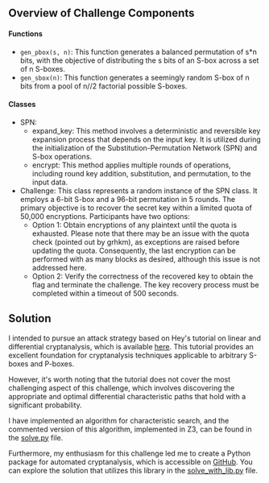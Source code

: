## Overview of Challenge Components

#### Functions

- `gen_pbox(s, n)`: This function generates a balanced permutation of s*n bits, with the objective of distributing the s bits of an S-box across a set of n S-boxes.
- `gen_sbox(n)`: This function generates a seemingly random S-box of n bits from a pool of n//2 factorial possible S-boxes.

#### Classes

- SPN:
  - expand_key: This method involves a deterministic and reversible key expansion process that depends on the input key. It is utilized during the initialization of the Substitution-Permutation Network (SPN) and S-box operations.
  - encrypt: This method applies multiple rounds of operations, including round key addition, substitution, and permutation, to the input data.
- Challenge: This class represents a random instance of the SPN class. It employs a 6-bit S-box and a 96-bit permutation in 5 rounds. The primary objective is to recover the secret key within a limited quota of 50,000 encryptions. Participants have two options:
  - Option 1: Obtain encryptions of any plaintext until the quota is exhausted. Please note that there may be an issue with the quota check (pointed out by grhkm), as exceptions are raised before updating the quota. Consequently, the last encryption can be performed with as many blocks as desired, although this issue is not addressed here.
  - Option 2: Verify the correctness of the recovered key to obtain the flag and terminate the challenge. The key recovery process must be completed within a timeout of 500 seconds.

## Solution

I intended to pursue an attack strategy based on Hey's tutorial on linear and differential cryptanalysis, which is available [here](http://www.cs.bc.edu/~straubin/crypto2017/heys.pdf). This tutorial provides an excellent foundation for cryptanalysis techniques applicable to arbitrary S-boxes and P-boxes.

However, it's worth noting that the tutorial does not cover the most challenging aspect of this challenge, which involves discovering the appropriate and optimal differential characteristic paths that hold with a significant probability.

I have implemented an algorithm for characteristic search, and the commented version of this algorithm, implemented in Z3, can be found in the [solve.py](solution/solve.py) file.

Furthermore, my enthusiasm for this challenge led me to create a Python package for automated cryptanalysis, which is accessible on [GitHub](https://github.com/deut-erium/auto-cryptanalysis). You can explore the solution that utilizes this library in the [solve_with_lib.py](solution/solve_with_lib.py) file.

